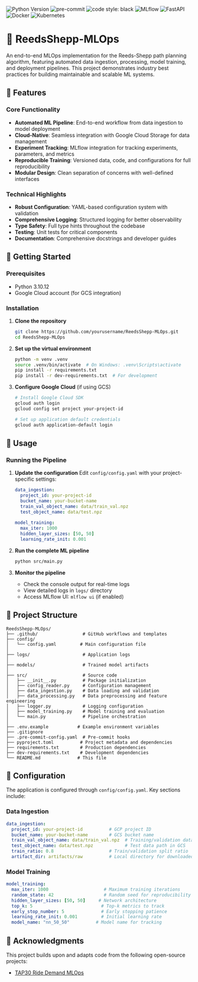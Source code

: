 ![Python Version](https://img.shields.io/badge/python-3.10-blue?logo=python&logoColor=white)
![pre-commit](https://img.shields.io/badge/pre--commit-enabled-brightgreen?logo=pre-commit&logoColor=white)
![code style: black](https://img.shields.io/badge/code%20style-black-black)
![MLflow](https://img.shields.io/badge/MLflow-tracking-blue?logo=mlflow&logoColor=white)
![FastAPI](https://img.shields.io/badge/api-FastAPI-009688?logo=fastapi&logoColor=white)
![Docker](https://img.shields.io/badge/docker-ready-blue?logo=docker&logoColor=white)
![Kubernetes](https://img.shields.io/badge/kubernetes-deployed-blue?logo=kubernetes&logoColor=white)

# 🚀 ReedsShepp-MLOps

An end-to-end MLOps implementation for the Reeds-Shepp path planning algorithm, featuring automated data ingestion, processing, model training, and deployment pipelines. This project demonstrates industry best practices for building maintainable and scalable ML systems.

## 📌 Features

### Core Functionality

- **Automated ML Pipeline**: End-to-end workflow from data ingestion to model deployment
- **Cloud-Native**: Seamless integration with Google Cloud Storage for data management
- **Experiment Tracking**: MLflow integration for tracking experiments, parameters, and metrics
- **Reproducible Training**: Versioned data, code, and configurations for full reproducibility
- **Modular Design**: Clean separation of concerns with well-defined interfaces

### Technical Highlights

- **Robust Configuration**: YAML-based configuration system with validation
- **Comprehensive Logging**: Structured logging for better observability
- **Type Safety**: Full type hints throughout the codebase
- **Testing**: Unit tests for critical components
- **Documentation**: Comprehensive docstrings and developer guides


## 🚀 Getting Started

### Prerequisites

- Python 3.10.12
- Google Cloud account (for GCS integration)

### Installation

1. **Clone the repository**
   ```bash
   git clone https://github.com/yourusername/ReedsShepp-MLOps.git
   cd ReedsShepp-MLOps
   ```

2. **Set up the virtual environment**
   ```bash
   python -m venv .venv
   source .venv/bin/activate  # On Windows: .venv\Scripts\activate
   pip install -r requirements.txt
   pip install -r dev-requirements.txt  # For development
   ```

3. **Configure Google Cloud** (if using GCS)
   ```bash
   # Install Google Cloud SDK
   gcloud auth login
   gcloud config set project your-project-id
   
   # Set up application default credentials
   gcloud auth application-default login
   ```

## 🚦 Usage

### Running the Pipeline

1. **Update the configuration**
   Edit `config/config.yaml` with your project-specific settings:
   ```yaml
   data_ingestion:
     project_id: your-project-id
     bucket_name: your-bucket-name
     train_val_object_name: data/train_val.npz
     test_object_name: data/test.npz
     
   model_training:
     max_iter: 1000
     hidden_layer_sizes: [50, 50]
     learning_rate_init: 0.001
   ```

2. **Run the complete ML pipeline**
   ```bash
   python src/main.py
   ```

3. **Monitor the pipeline**
   - Check the console output for real-time logs
   - View detailed logs in `logs/` directory
   - Access MLflow UI: `mlflow ui` (if enabled)

## 📂 Project Structure

```
ReedsShepp-MLOps/
├── .github/                 # GitHub workflows and templates
├── config/
│   └── config.yaml         # Main configuration file
│
├── logs/                    # Application logs
│
├── models/                  # Trained model artifacts
│
├── src/                     # Source code
│   ├── __init__.py          # Package initialization
│   ├── config_reader.py     # Configuration management
│   ├── data_ingestion.py    # Data loading and validation
│   ├── data_processing.py   # Data preprocessing and feature engineering
│   ├── logger.py            # Logging configuration
│   ├── model_training.py    # Model training and evaluation
│   └── main.py              # Pipeline orchestration
│
├── .env.example           # Example environment variables
├── .gitignore
├── .pre-commit-config.yaml  # Pre-commit hooks
├── pyproject.toml          # Project metadata and dependencies
├── requirements.txt        # Production dependencies
├── dev-requirements.txt    # Development dependencies
└── README.md              # This file
```

## 🔧 Configuration

The application is configured through `config/config.yaml`. Key sections include:

### Data Ingestion
```yaml
data_ingestion:
  project_id: your-project-id          # GCP project ID
  bucket_name: your-bucket-name        # GCS bucket name
  train_val_object_name: data/train_val.npz  # Training/validation data path in GCS
  test_object_name: data/test.npz            # Test data path in GCS
  train_ratio: 0.8                     # Train/validation split ratio
  artifact_dir: artifacts/raw          # Local directory for downloaded data
```

### Model Training
```yaml
model_training:
  max_iter: 1000                     # Maximum training iterations
  random_state: 42                   # Random seed for reproducibility
  hidden_layer_sizes: [50, 50]     # Network architecture
  top_k: 5                          # Top-k metrics to track
  early_stop_number: 5              # Early stopping patience
  learning_rate_init: 0.001         # Initial learning rate
  model_name: "nn_50_50"          # Model name for tracking
```

## 🙏 Acknowledgments

This project builds upon and adapts code from the following open-source projects:
- [TAP30 Ride Demand MLOps](https://github.com/aaghamohammadi/tap30-ride-demand-mlops)

